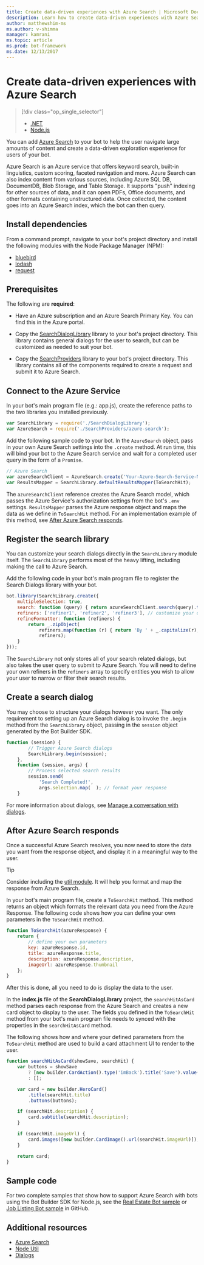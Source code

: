 ```yaml
---
title: Create data-driven experiences with Azure Search | Microsoft Docs
description: Learn how to create data-driven experiences with Azure Search and help users navigate large amounts of content in a bot with the Bot Builder SDK for Node.js and Azure Search.
author: matthewshim-ms
ms.author: v-shimma
manager: kamrani
ms.topic: article
ms.prod: bot-framework
ms.date: 12/13/2017
---
```


# Create data-driven experiences with Azure Search 
> [!div class="op_single_selector"]
> - [.NET](../dotnet/bot-builder-dotnet-search-azure.md)
> - [Node.js](../nodejs/bot-builder-nodejs-search-azure.md)

You can add [Azure Search][search] to your bot to help the user navigate large amounts of content and create a data-driven exploration experience for users of your bot.

Azure Search is an Azure service that offers keyword search, built-in linguistics, custom scoring, faceted navigation and more. Azure Search can also index content from various sources, including Azure SQL DB, DocumentDB, Blob Storage, and Table Storage. It supports "push" indexing for other sources of data, and it can open PDFs, Office documents, and other formats containing unstructured data. Once collected, the content goes into an Azure Search index, which the bot can then query.

## Install dependencies

From a command prompt, navigate to your bot's project directory and install the following modules with the Node Package Manager (NPM):

* [bluebird](https://www.npmjs.com/package/bluebird)
* [lodash](https://www.npmjs.com/package/lodash)
* [request](https://www.npmjs.com/package/request)

## Prerequisites

The following are **required**: 
- Have an Azure subscription and an Azure Search Primary Key. You can find this in the Azure portal.
- Copy the [SearchDialogLibrary](https://github.com/Microsoft/botBuilder-Samples/tree/master/Node/demo-Search/SearchDialogLibrary) library to your bot's project directory. This library contains general dialogs for the user to search, but can be customized as needed to suit your bot. 

- Copy the [SearchProviders](https://github.com/Microsoft/botBuilder-Samples/tree/master/Node/demo-Search/SearchProviders) library to your bot's project directory. This library contains all of the components required to create a request and submit it to Azure Search.

## Connect to the Azure Service 

In your bot's main program file (e.g.: app.js), create the reference paths to the two libraries you installed previously. 

```javascript
var SearchLibrary = require('./SearchDialogLibrary');
var AzureSearch = require('./SearchProviders/azure-search');
```

Add the following sample code to your bot. In the `AzureSearch` object, pass in your own Azure Search settings into the `.create` method. At run time, this will bind your bot to the Azure Search service and wait for a completed user query in the form of a `Promise`.  

```javascript
// Azure Search
var azureSearchClient = AzureSearch.create('Your-Azure-Search-Service-Name', 'Your-Azure-Search-Primary-Key', 'Your-Azure-Search-Service-Index');
var ResultsMapper = SearchLibrary.defaultResultsMapper(ToSearchHit);
```

 The `azureSearchClient` reference creates the Azure Search model, which passes the Azure Service's authorization settings from the bot's `.env` settings. 
 `ResultsMapper` parses the Azure response object and maps the data as we define in `ToSearchHit` method. For an implementation example of this method, see [After Azure Search responds](#after-azure-search-responds).

## Register the search library
You can customize your search dialogs directly in the `SearchLibrary` module itself. The `SearchLibrary` performs most of the heavy lifting, including making the call to Azure Search. 

Add the following code in your bot's main program file to register the Search Dialogs library with your bot. 

```javascript
bot.library(SearchLibrary.create({
    multipleSelection: true,
    search: function (query) { return azureSearchClient.search(query).then(ResultsMapper); },
    refiners: ['refiner1', 'refiner2', 'refiner3'], // customize your own refiners 
    refineFormatter: function (refiners) {
        return _.zipObject(
            refiners.map(function (r) { return 'By ' + _.capitalize(r); }),
            refiners);
    }
}));
```
The `SearchLibrary` not only stores all of your search related dialogs, but also takes the user query to submit to Azure Search. You will need to define your own refiners in the `refiners` array to specify entities you wish to allow your user to narrow or filter their search results.  

## Create a search dialog

You may choose to structure your dialogs however you want. The only requirement to setting up an Azure Search dialog is to invoke the `.begin` method
from the `SearchLibrary` object, passing in the `session` object generated by the Bot Builder SDK. 

```javascript
function (session) {
        // Trigger Azure Search dialogs 
        SearchLibrary.begin(session);
    },
    function (session, args) {
        // Process selected search results
        session.send(
            'Search Completed!',
            args.selection.map(  ); // format your response 
    }
```
For more information about dialogs, see [Manage a conversation with dialogs](bot-builder-nodejs-dialog-manage-conversation.md).

## After Azure Search responds 

Once a successful Azure Search resolves, you now need to store the data you want from the response object, and display it in a meaningful way to the user.

> [!TIP]
> Consider including the [util module][NodeUtil]. It will help you format and map the response from Azure Search.

In your bot's main program file, create a `ToSearchHit` method. This method returns an object which formats the relevant data you need from the Azure Response. The following code shows how you can define your own parameters in the `ToSearchHit` method. 
 
 ```javascript
 function ToSearchHit(azureResponse) {
     return {
         // define your own parameters 
         key: azureResponse.id,
         title: azureResponse.title,
         description: azureResponse.description,
         imageUrl: azureResponse.thumbnail
     };
 }
```
After this is done, all you need to do is display the data to the user. 

 In the **index.js** file of the **SearchDialogLibrary** project, the `searchHitAsCard` method parses each response from the Azure Search and creates a new card object to display to the user. The fields you defined in the `ToSearchHit` method from your bot's main program file needs to synced with the properties in the `searchHitAsCard` method. 

The following shows how and where your defined parameters from the `ToSearchHit` method are used to build a card attachment UI to render to the user. 

```javascript
function searchHitAsCard(showSave, searchHit) {
    var buttons = showSave
        ? [new builder.CardAction().type('imBack').title('Save').value(searchHit.key)]
        : [];

    var card = new builder.HeroCard()
        .title(searchHit.title) 
        .buttons(buttons);

    if (searchHit.description) {
        card.subtitle(searchHit.description);
    }

    if (searchHit.imageUrl) {
        card.images([new builder.CardImage().url(searchHit.imageUrl)]);
    }

    return card;
}
```

## Sample code

For two complete samples that show how to support Azure Search with bots using the Bot Builder SDK for Node.js, see the 
[Real Estate Bot sample](https://github.com/Microsoft/BotBuilder-Samples/tree/master/Node/demo-Search/RealEstateBot) or [Job Listing Bot sample](https://github.com/Microsoft/BotBuilder-Samples/tree/master/Node/demo-Search/JobListingBot) in GitHub. 

## Additional resources

* [Azure Search][search]
* [Node Util][NodeUtil]
* [Dialogs](bot-builder-nodejs-dialog-manage-conversation.md)

[NodeUtil]: https://nodejs.org/api/util.html
[search]: https://docs.microsoft.com/en-us/azure/search/search-what-is-azure-search